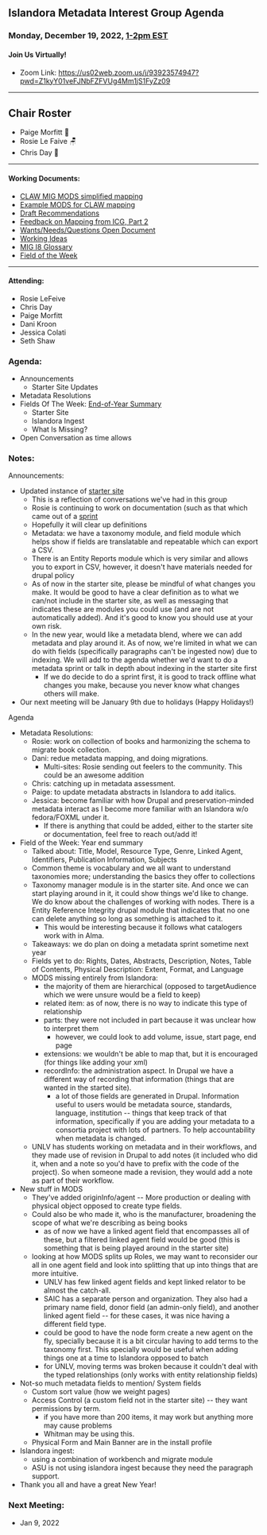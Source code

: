 ## Islandora Metadata Interest Group Agenda
### Monday, December 19, 2022, [1-2pm EST](http://www.thetimezoneconverter.com/?t=1%20pm&tz=Toronto&) 
#### Join Us Virtually!
* Zoom Link: https://us02web.zoom.us/j/93923574947?pwd=Z1kyY01veFJNbFZFVUg4Mm1jS1FyZz09

---
## Chair Roster
* Paige Morfitt 📝
* Rosie Le Faive 🪑
* Chris Day 🤠
---

#### Working Documents:
* [CLAW MIG MODS simplified mapping](https://docs.google.com/spreadsheets/d/18u2qFJ014IIxlVpM3JXfDEFccwBZcoFsjbBGpvL0jJI/edit#gid=0)
* [Example MODS for CLAW mapping](https://docs.google.com/spreadsheets/d/1C2Xie7HUDSgRT5v4ldoJvlNdoXz2GHAPvL3PE3TOKW8/edit#gid=1829081124)
* [Draft Recommendations](https://docs.google.com/document/d/15qSO9YcALtYSqd6CUuGx0t8FwUJ5pPwVPz0PA5rU898/edit#heading=h.f9r6knw0rjvu)
* [Feedback on Mapping from ICG, Part 2](https://docs.google.com/document/d/11OpqMMCXM1TFXgsr4yyTQ_cH9DabnD31p7JnuTRQl28/edit?invite=CMWvruEI&ts=5e66437f)
* [Wants/Needs/Questions Open Document](https://docs.google.com/document/d/12Kpb6826TNPzzMuyPS0sESa9TLnmljQmeioWbaPeEdA/edit)
* [Working Ideas](https://github.com/islandora-interest-groups/Islandora-Metadata-Interest-Group/blob/main/working_docs/ideas_and_topics.md)
* [MIG I8 Glossary](https://docs.google.com/document/d/1cfPYFVV9qvvz2VjBRdYUN0CB7AyVDuG-GYavQ27DuBk/edit#heading=h.9fr9xw70meix)
* [Field of the Week](https://docs.google.com/document/d/1rk0o_0byzeHrSKst0Feval_QeVZmo2DeIP0Mk3jaaFc/edit)

---

#### Attending:
* Rosie LeFeive
* Chris Day
* Paige Morfitt
* Dani Kroon
* Jessica Colati
* Seth Shaw


### Agenda: 
* Announcements
    * Starter Site Updates
* Metadata Resolutions
* Fields Of The Week: [End-of-Year Summary](https://docs.google.com/document/d/1rk0o_0byzeHrSKst0Feval_QeVZmo2DeIP0Mk3jaaFc/edit#heading=h.xal7wmf5chu8)
  * Starter Site
  * Islandora Ingest
  * What Is Missing?
* Open Conversation as time allows


### Notes: 
Announcements: 
*  Updated instance of [starter site](http://159.203.45.196/) 
	* This is a reflection of conversations we've had in this group
	* Rosie is continuing to work on documentation (such as that which came out of a [sprint](https://docs.google.com/spreadsheets/d/1c36IHZ1H-9tsI9UD7d0QAEEnlY6vyd1kxx2dU2iffWQ/edit#gid=194840010)
	* Hopefully it will clear up definitions
	* Metadata: we have a taxonomy module, and field module which helps show if fields are translatable and repeatable which can export a CSV. 
	* There is an Entity Reports module which is very similar and allows you to export in CSV, however, it doesn't have materials needed for drupal policy
	* As of now in the starter site, please be mindful of what changes you make. It would be good to have a clear definition as to what we can/not include in the starter site, as well as messaging that indicates these are modules you could use (and are not automatically added). And it's good to know you should use at your own risk. 
	* In the new year, would like a metadata blend, where we can add metadata and play around it. As of now, we're limited in what we can do with fields (specifically paragraphs can't be ingested now) due to indexing. We will add to the agenda whether we'd want to do a metadata sprint or talk in depth about indexing in the starter site first
		* If we do decide to do a sprint first, it is good to track offline what changes you make, because you never know what changes others will make. 
* Our next meeting will be January 9th due to holidays (Happy Holidays!)

Agenda
* Metadata Resolutions: 
	* Rosie:  work on collection of books and harmonizing the schema to migrate book collection. 
	* Dani:  redue metadata mapping, and doing migrations. 
		* Multi-sites: Rosie sending out feelers to the community.  This could be an awesome addition
	* Chris: catching up in metadata assessment. 
	* Paige: to update metadata abstracts in Islandora to add italics. 
	* Jessica: become familiar with how Drupal and preservation-minded metadata interact as I become more familiar with an Islandora w/o fedora/FOXML under it. 
		* If there is anything that could be added, either to the starter site or documentation, feel free to reach out/add it!
* Field of the Week: Year end summary
	* Talked about: Title, Model, Resource Type, Genre, Linked Agent, Identifiers, Publication Information, Subjects
	* Common theme is vocabulary and we all want to understand taxonomies more; understanding the basics they offer to collections 
	* Taxonomy manager module is in the starter site. And once we can start playing around in it, it could show things we'd like to change. We do know about the challenges of working with nodes. There is a Entity Reference Integrity drupal module that indicates that no one can delete anything so long as something is attached to it. 
		* This would be interesting because it follows what catalogers work with in Alma. 
	* Takeaways: we do plan on doing a metadata sprint sometime next year
	* Fields yet to do: Rights, Dates, Abstracts, Description, Notes, Table of Contents, Physical Description: Extent, Format, and Language
	* MODS missing entirely from Islandora: 
		* the majority of them are hierarchical (opposed to targetAudience which we were unsure would be a field to keep)
		* related item: as of now, there is no way to indicate this type of relationship
		* parts: they were not included in part because it was unclear how to interpret them
			* however, we could look to add volume, issue, start page, end page
		* extensions: we wouldn't be able to map that, but it is encouraged (for things like adding your xml)
		* recordInfo: the administration aspect. In Drupal we have a different way of recording that information (things that are wanted in the started site). 
			* a lot of those fields are generated in Drupal. Information useful to users would be metadata source, standards, language, institution -- things that keep track of that information, specifically if you are adding your metadata to a consortia project with lots of partners. To help accountability when metadata is changed. 
	* UNLV has students working on metadata and in their workflows, and they made use of revision in Drupal to add notes (it included who did it, when and a note so you'd have to prefix with the code of the project). So when someone made a revision, they would add a note as part of their workflow. 
* New stuff in MODS 
	* They've added originInfo/agent -- More production or dealing with physical object opposed to create type fields. 
	* Could also be who made it, who is the manufacturer, broadening the scope of what we're describing as being books
		* as of now we have a linked agent field that encompasses all of these, but a filtered linked agent field would be good (this is something that is being played around in the starter site)
	* looking at how MODS splits up Roles, we may want to reconsider our all in one agent field and look into splitting that up into things that are more intuitive. 
		* UNLV has few linked agent fields and kept linked relator to be almost the catch-all. 
		* SAIC has a separate person and organization. They also had a primary name field, donor field (an admin-only field), and another linked agent field -- for these cases, it was nice having a different field type. 
		* could be good to have the node form create a new agent on the fly, specially because it is a bit circular having to add terms to the taxonomy first. This specially would be useful when adding things one at a time to Islandora opposed to batch
		* for UNLV, moving terms was broken because it couldn't deal with  the typed relationships (only works with entity relationship fields) 
* Not-so much metadata fields to mention/ System fields 
	* Custom sort value (how we weight pages)
	* Access Control (a custom field not in the starter site) -- they want permissions by term. 
		* if you have more than 200 items, it may work but anything more may cause problems
		* Whitman may be using this.
	* Physical Form and Main Banner are in the install profile
* Islandora ingest: 
	* using a combination of workbench and migrate module
 	* ASU is not using islandora ingest because they need the paragraph support. 
* Thank you all and have a great New Year! 



### Next Meeting:
* Jan 9, 2022
